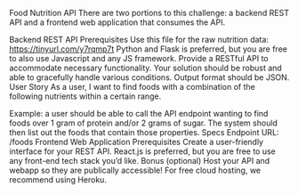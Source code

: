 Food Nutrition API
There are two portions to this challenge: a backend REST API and a frontend web application that consumes the API.

Backend REST API
Prerequisites
Use this file for the raw nutrition data: https://tinyurl.com/y7rqmp7t
Python and Flask is preferred, but you are free to also use Javascript and any JS framework.
Provide a RESTful API to accommodate necessary functionality.
Your solution should be robust and able to gracefully handle various conditions.
Output format should be JSON.
User Story
As a user, I want to find foods with a combination of the following nutrients within a certain range.

Example: a user should be able to call the API endpoint wanting to find foods over 1 gram of protein and/or 2 grams of sugar. The system should then list out the foods that contain those properties.
Specs
Endpoint URL: /foods
Frontend Web Application
Prerequisites
Create a user-friendly interface for your REST API.
React.js is preferred, but you are free to use any front-end tech stack you’d like.
Bonus (optional)
Host your API and webapp so they are publically accessible! For free cloud hosting, we recommend using Heroku.
